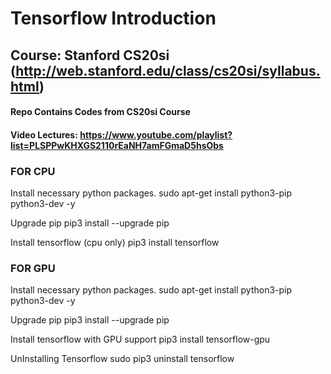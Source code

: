 # Tensorflow Introduction 
## Course: Stanford CS20si (http://web.stanford.edu/class/cs20si/syllabus.html)
#### Repo Contains Codes from CS20si Course 
#### Video Lectures: https://www.youtube.com/playlist?list=PLSPPwKHXGS2110rEaNH7amFGmaD5hsObs

### FOR CPU
Install necessary python packages.
sudo apt-get install python3-pip python3-dev -y

Upgrade pip
pip3 install --upgrade pip

Install tensorflow (cpu only)
pip3 install tensorflow

### FOR GPU
Install necessary python packages.
sudo apt-get install python3-pip python3-dev -y

Upgrade pip
pip3 install --upgrade pip

Install tensorflow with GPU support
pip3 install tensorflow-gpu


UnInstalling Tensorflow
sudo pip3 uninstall tensorflow
